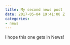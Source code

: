 ```yaml
---
title: My second news post
date: 2017-05-04 19:41:00 Z
categories:
- news
---
```


I hope this one gets in News!